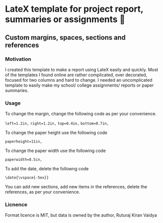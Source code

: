 <!DOCTYPE html>
<html>
  <head>
    <h1>LateX template for project report, summaries or assignments 📝</h1>
    <h2>Custom margins, spaces, sections and references</h2>
  </head>
  <body>
    <h3>Motivation</h3>
    <p>I created this template to make a report using LateX easily and quickly. Most of the templates I found online are rather complicated, over decorated, focused for two columns and hard to change. I needed an uncomplicated template to easily make my school/ college assignments/ reports or paper summaries.</p>
    <h3>Usage</h3>
    <p>To change the margin, change the following code as per your convenience.</p>
    <code>left=1.2in,</code>
    <code>right=1.2in,</code>
    <code>top=0.4in,</code>
    <code>bottom=0.7in,</code></br>
    <p>To change the paper height use the following code</p>
    <code>paperheight=11in,</code></br>
    <p>To change the paper width use the following code</p>
    <code>paperwidth=8.5in,</code></br>
    <p>To add the date, delete the followng code</p>
    <code>\date{\vspace{-5ex}}</code></br>
    <p>You can add new sections, add new items in the references, delete the references, as per your convenience.</p>
    <h3>Licnence</h3>
    <p>Format licence is MIT, but data is owned by the author, Ruturaj Kiran Vaidya</p>
  </body>
</html>
